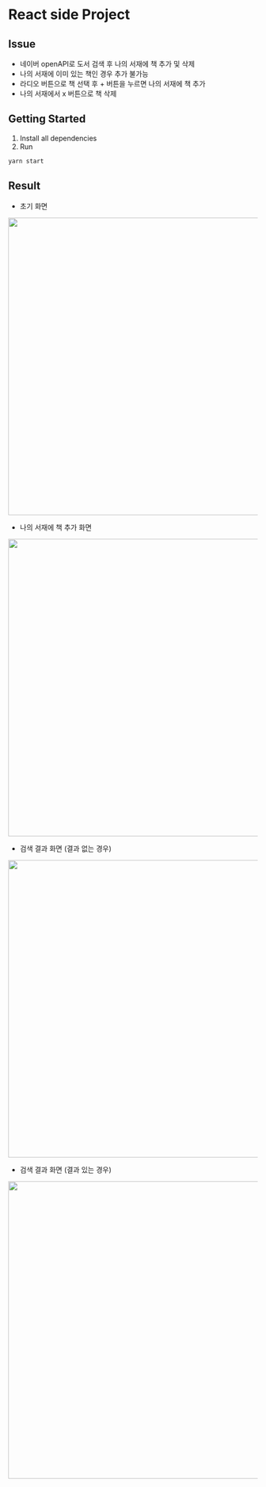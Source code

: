 # React side Project

## Issue
- 네이버 openAPI로 도서 검색 후 나의 서재에 책 추가 및 삭제
- 나의 서재에 이미 있는 책인 경우 추가 불가능
- 라디오 버튼으로 책 선택 후 + 버튼을 누르면 나의 서재에 책 추가
- 나의 서재에서 x 버튼으로 책 삭제

## Getting Started
1. Install all dependencies
2. Run

```bash
yarn start
```

## Result
- 초기 화면
<img width="600px" src="https://user-images.githubusercontent.com/51810552/118453420-29a72600-b732-11eb-8d94-eae870f84b05.PNG">

- 나의 서재에 책 추가 화면
<img width="600px" src="https://user-images.githubusercontent.com/51810552/118454569-7b03e500-b733-11eb-89a1-ad1a2c6196c6.PNG">

- 검색 결과 화면 (결과 없는 경우)
<img width="600px" src="https://user-images.githubusercontent.com/51810552/118457180-7c81dd00-b734-11eb-8746-a148fdf3d37f.PNG">

- 검색 결과 화면 (결과 있는 경우)
<img width="600px" src="https://user-images.githubusercontent.com/51810552/118456951-6247ff00-b734-11eb-86df-d698b333892d.PNG">
